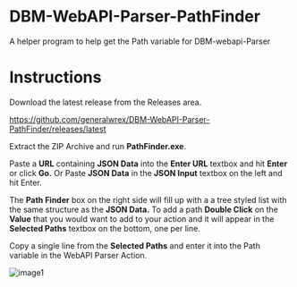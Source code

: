 # DBM-WebAPI-Parser-PathFinder
A helper program to help get the Path variable for DBM-webapi-Parser

# Instructions
Download the latest release from the Releases area.

https://github.com/generalwrex/DBM-WebAPI-Parser-PathFinder/releases/latest

Extract the ZIP Archive and run **PathFinder.exe**.

Paste a **URL** containing **JSON Data** into the **Enter URL** textbox and hit **Enter** or click **Go.**
Or
Paste **JSON Data** in the **JSON Input** textbox on the left and hit Enter.

The **Path Finder** box on the right side will fill up with a a tree styled list with the same structure as
the **JSON Data.** To add a path **Double Click** on the **Value** that you would want to add to your action and it will appear in the **Selected Paths** textbox on the bottom, one per line.

Copy a single line from the **Selected Paths** and enter it into the Path variable in the WebAPI Parser Action.



![image1](https://i.gyazo.com/15810d6b16308e92fed18b5b032c6de0.png)
